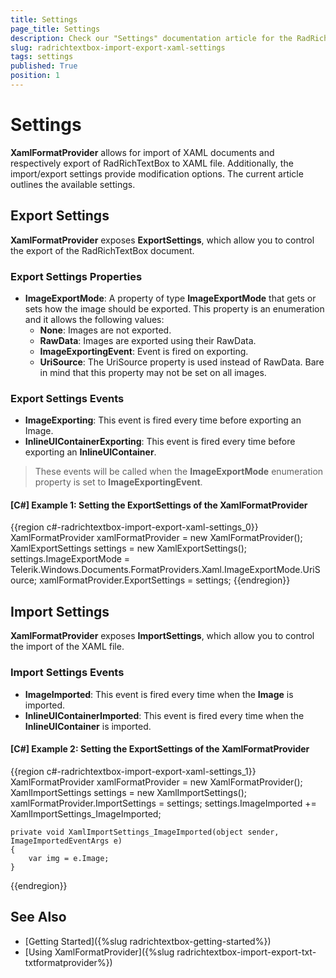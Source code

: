 ```yaml
---
title: Settings
page_title: Settings
description: Check our "Settings" documentation article for the RadRichTextBox WPF control.
slug: radrichtextbox-import-export-xaml-settings
tags: settings
published: True
position: 1
---
```


# Settings

__XamlFormatProvider__ allows for import of XAML documents and respectively export of RadRichTextBox to XAML file. Additionally, the import/export settings provide modification options. The current article outlines the available settings.


## Export Settings

__XamlFormatProvider__ exposes __ExportSettings__, which allow you to control the export of the RadRichTextBox document.

### Export Settings Properties
* __ImageExportMode__: A property of type __ImageExportMode__ that gets or sets how the image should be exported. This property is an enumeration and it allows the following values:
	* __None__: Images are not exported.
	* __RawData__: Images are exported using their RawData.
	* __ImageExportingEvent__:  Event is fired on exporting.
	* __UriSource__: The UriSource property is used instead of RawData. Bare in mind that this property may not be set on all images.
	
### Export Settings Events
* __ImageExporting__: This event is fired every time before exporting an Image.
* __InlineUIContainerExporting__: This event is fired every time before exporting an __InlineUIContainer__.

>These events will be called when the __ImageExportMode__ enumeration property is set to __ImageExportingEvent__.

#### __[C#] Example 1: Setting the ExportSettings of the XamlFormatProvider__
{{region c#-radrichtextbox-import-export-xaml-settings_0}}
	XamlFormatProvider xamlFormatProvider = new XamlFormatProvider();
	XamlExportSettings settings = new XamlExportSettings();
	settings.ImageExportMode = Telerik.Windows.Documents.FormatProviders.Xaml.ImageExportMode.UriSource;
	xamlFormatProvider.ExportSettings = settings;
{{endregion}}

## Import Settings

__XamlFormatProvider__ exposes __ImportSettings__, which allow you to control the import of the XAML file.

### Import Settings Events 
* __ImageImported__: This event is fired every time when the __Image__ is imported.
* __InlineUIContainerImported__: This event is fired every time when the __InlineUIContainer__ is imported.

#### __[C#] Example 2: Setting the ExportSettings of the XamlFormatProvider__
{{region c#-radrichtextbox-import-export-xaml-settings_1}}
	XamlFormatProvider xamlFormatProvider = new XamlFormatProvider();
	XamlImportSettings settings = new XamlImportSettings();
	xamlFormatProvider.ImportSettings = settings;
	settings.ImageImported += XamlImportSettings_ImageImported;
	
	private void XamlImportSettings_ImageImported(object sender, ImageImportedEventArgs e)
	{
		var img = e.Image;
	}
{{endregion}}

## See Also

 * [Getting Started]({%slug radrichtextbox-getting-started%})
 * [Using XamlFormatProvider]({%slug radrichtextbox-import-export-txt-txtformatprovider%})
